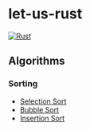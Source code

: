 # let-us-rust

[![Rust](https://github.com/scopeInfinity/let-us-rust/actions/workflows/rust.yml/badge.svg)](https://github.com/scopeInfinity/let-us-rust/actions/workflows/rust.yml)

## Algorithms

### Sorting
* [Selection Sort](src/sort/selection.rs)
* [Bubble Sort](src/sort/bubble.rs)
* [Insertion Sort](src/sort/insertion.rs)

